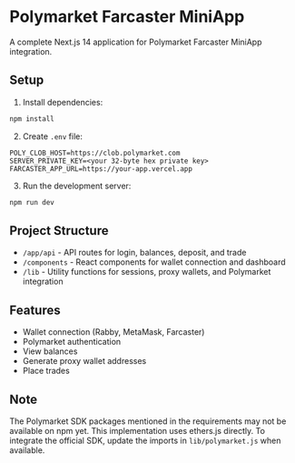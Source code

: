 # Polymarket Farcaster MiniApp

A complete Next.js 14 application for Polymarket Farcaster MiniApp integration.

## Setup

1. Install dependencies:
```bash
npm install
```

2. Create `.env` file:
```
POLY_CLOB_HOST=https://clob.polymarket.com
SERVER_PRIVATE_KEY=<your 32-byte hex private key>
FARCASTER_APP_URL=https://your-app.vercel.app
```

3. Run the development server:
```bash
npm run dev
```

## Project Structure

- `/app/api` - API routes for login, balances, deposit, and trade
- `/components` - React components for wallet connection and dashboard
- `/lib` - Utility functions for sessions, proxy wallets, and Polymarket integration

## Features

- Wallet connection (Rabby, MetaMask, Farcaster)
- Polymarket authentication
- View balances
- Generate proxy wallet addresses
- Place trades

## Note

The Polymarket SDK packages mentioned in the requirements may not be available on npm yet. This implementation uses ethers.js directly. To integrate the official SDK, update the imports in `lib/polymarket.js` when available.

